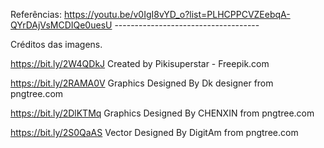 Referências:
    https://youtu.be/v0IgI8vYD_o?list=PLHCPPCVZEebqA-QYrDAjVsMCDIQe0uesU
    ------------------------------------

Créditos das imagens.

https://bit.ly/2W4QDkJ
Created by Pikisuperstar - Freepik.com

https://bit.ly/2RAMA0V
Graphics Designed By Dk designer from pngtree.com

https://bit.ly/2DlKTMq
Graphics Designed By CHENXIN from pngtree.com

https://bit.ly/2S0QaAS
Vector Designed By DigitAm from pngtree.com
